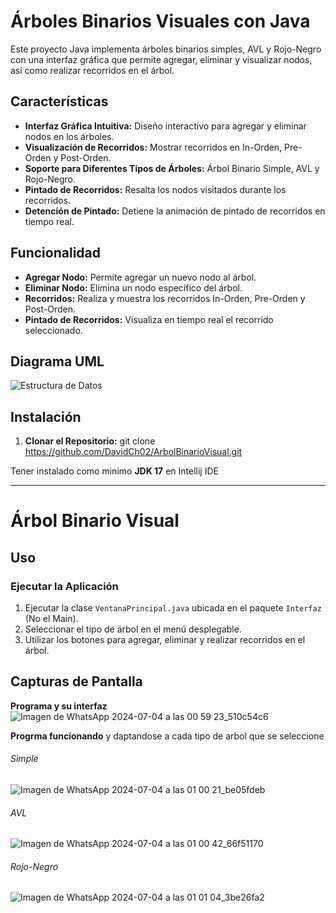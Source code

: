 # Árboles Binarios Visuales con Java

Este proyecto Java implementa árboles binarios simples, AVL y Rojo-Negro con una interfaz gráfica que permite agregar, eliminar y visualizar nodos, así como realizar recorridos en el árbol.

## Características

- **Interfaz Gráfica Intuitiva:** Diseño interactivo para agregar y eliminar nodos en los árboles.
- **Visualización de Recorridos:** Mostrar recorridos en In-Orden, Pre-Orden y Post-Orden.
- **Soporte para Diferentes Tipos de Árboles:** Árbol Binario Simple, AVL y Rojo-Negro.
- **Pintado de Recorridos:** Resalta los nodos visitados durante los recorridos.
- **Detención de Pintado:** Detiene la animación de pintado de recorridos en tiempo real.

## Funcionalidad

- **Agregar Nodo:** Permite agregar un nuevo nodo al árbol.
- **Eliminar Nodo:** Elimina un nodo específico del árbol.
- **Recorridos:** Realiza y muestra los recorridos In-Orden, Pre-Orden y Post-Orden.
- **Pintado de Recorridos:** Visualiza en tiempo real el recorrido seleccionado.

## Diagrama UML

![Estructura de Datos](https://github.com/DavidCh02/ArbolBinarioVisual/assets/166523123/f3df6b16-21cd-4ef1-8e09-76444828339c)


## Instalación

1. **Clonar el Repositorio:**
       git clone https://github.com/DavidCh02/ArbolBinarioVisual.git

Tener instalado como minimo **JDK 17** en Intellij IDE

----
# Árbol Binario Visual

## Uso

### Ejecutar la Aplicación
1. Ejecutar la clase `VentanaPrincipal.java` ubicada en el paquete `Interfaz` (No el Main).
2. Seleccionar el tipo de árbol en el menú desplegable.
3. Utilizar los botones para agregar, eliminar y realizar recorridos en el árbol.

## Capturas de Pantalla

**Programa y su interfaz**
![Imagen de WhatsApp 2024-07-04 a las 00 59 23_510c54c6](https://github.com/DavidCh02/ArbolBinarioVisual/assets/166523123/98bd51b4-559a-4b77-bd12-a837cd5837f0)


**Progrma funcionando** y daptandose a cada tipo de arbol que se seleccione

###### Simple
![Imagen de WhatsApp 2024-07-04 a las 01 00 21_be05fdeb](https://github.com/DavidCh02/ArbolBinarioVisual/assets/166523123/9c630023-b3e3-45f7-907c-ff7f138b6215)
###### AVL
![Imagen de WhatsApp 2024-07-04 a las 01 00 42_66f51170](https://github.com/DavidCh02/ArbolBinarioVisual/assets/166523123/93e3a19b-7821-447a-8510-33ef0ac31d87)
###### Rojo-Negro
![Imagen de WhatsApp 2024-07-04 a las 01 01 04_3be26fa2](https://github.com/DavidCh02/ArbolBinarioVisual/assets/166523123/291a4faa-c632-4c52-a72a-d6b3e275d990)
